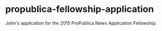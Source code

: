 propublica-fellowship-application
=================================

John's application for the 2015 ProPublica News Application Fellowship.
